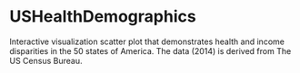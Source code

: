 # USHealthDemographics
Interactive visualization scatter plot that demonstrates health and income disparities in the 50 states of America. 
The data (2014) is derived from The US Census Bureau.

